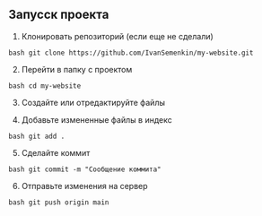 ## Запусск проекта

1. Клонировать репозиторий (если еще не сделали)

```bash git clone https://github.com/IvanSemenkin/my-website.git```

2. Перейти в папку с проектом

```bash cd my-website```

3. Создайте или отредактируйте файлы

4. Добавьте измененные файлы в индекс

```bash git add .```

5. Сделайте коммит

```bash git commit -m "Сообщение коммита"```

6. Отправьте изменения на сервер

```bash git push origin main```